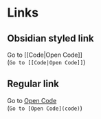 # Links

## Obsidian styled link

Go to [[Code|Open Code]]\
(`Go to [[Code|Open Code]]`)

## Regular link

Go to [Open Code](code)\
(`Go to [Open Code](code)`)
